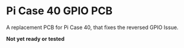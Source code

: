 # Pi Case 40 GPIO PCB

A replacement PCB for Pi Case 40, that fixes the reversed GPIO Issue.

**Not yet ready or tested**
